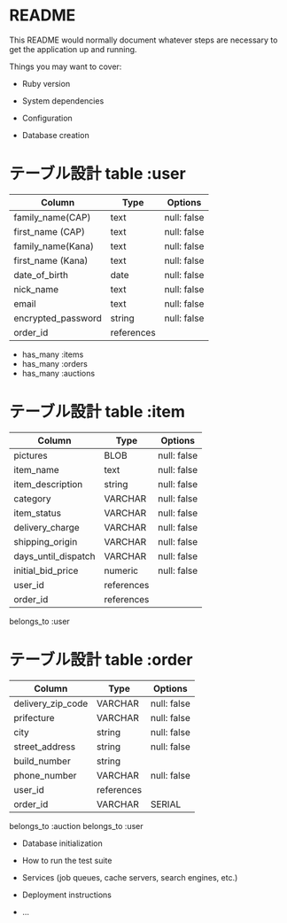 # README

This README would normally document whatever steps are necessary to get the
application up and running.

Things you may want to cover:

* Ruby version

* System dependencies

* Configuration

* Database creation


# テーブル設計 table :user 

| Column             | Type    | Options     |
| ------------------ | ------  | ----------- |
| family_name(CAP)   | text    | null: false |
| first_name (CAP)   | text    | null: false |
| family_name(Kana)  | text    | null: false |
| first_name (Kana)  | text    | null: false |
| date_of_birth      | date    | null: false |
| nick_name          | text    | null: false |
| email              | text    | null: false |
| encrypted_password | string  | null: false |
| order_id           | references|           |

- has_many :items
- has_many :orders
- has_many :auctions



# テーブル設計 table :item 

| Column                | Type    | Options     |
| ------------------    | ------  | ----------- |
| pictures              | BLOB    | null: false |
| item_name             | text    | null: false |
| item_description      | string  | null: false |
| category              | VARCHAR | null: false |
| item_status           | VARCHAR | null: false |
| delivery_charge       | VARCHAR | null: false |
| shipping_origin       | VARCHAR | null: false |
| days_until_dispatch   | VARCHAR | null: false |
| initial_bid_price     | numeric | null: false |
| user_id               |references|            |
| order_id              |references|            |

  belongs_to :user
  


# テーブル設計 table :order 

| Column             | Type     | Options     |
| ------------------ | ------   | ----------- |
| delivery_zip_code  | VARCHAR  | null: false |
| prifecture         | VARCHAR  | null: false |
| city               | string   | null: false |
| street_address     | string   | null: false |
| build_number       | string   |             |
| phone_number       | VARCHAR  | null: false |
| user_id            |references|             |
| order_id           | VARCHAR  | SERIAL      |


  belongs_to :auction
  belongs_to :user


* Database initialization

* How to run the test suite

* Services (job queues, cache servers, search engines, etc.)

* Deployment instructions

* ...
